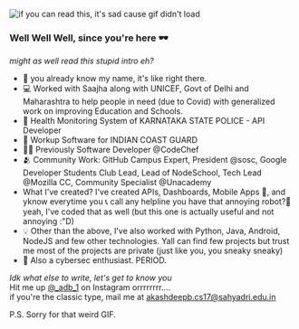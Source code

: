 ![if you can read this, it's sad cause gif didn't load](https://64.media.tumblr.com/608af8d539b006e8f67270e121d1698b/f767ef03c8c82dd2-52/s400x600/ac0a2e9168ca3eeac6fb853d5719dba4a39e02f1.gifv)

### Well Well Well, since you're here 🕶

_might as well read this stupid intro eh?_
 - 🌝 you already know my name, it's like right there.
 - 💻 Worked with Saajha along with UNICEF, Govt of Delhi and Maharashtra to help people in need (due to Covid) with generalized work on improving Education and Schools. 
 - 👮 Health Monitoring System of KARNATAKA STATE POLICE - API Developer
 - 🚢 Workup Software for INDIAN COAST GUARD
 - 👨‍💻 Previously Software Developer @CodeChef
 - 🫂 Community Work: GitHub Campus Expert, President @sosc, Google Developer Students Club Lead, Lead of NodeSchool, Tech Lead @Mozilla CC, Community Specialist @Unacademy
 - What I've created? I've created APIs, Dashboards, Mobile Apps 📱, and yknow everytime you 📞 call any helpline you have that annoying robot?🤖 yeah, I've coded that as well (but this one is actually useful and not annoying :"D)
 - 💡 Other than the above, I've also worked with Python, Java, Android, NodeJS and few other technologies. Yall can find few projects but trust me most of the projects are private (just like you, you sneaky sneaky)
 - 🧻 Also a cybersec enthusiast. PERIOD.


_Idk what else to write, let's get to know you_  
Hit me up [@_adb_1](https://www.instagram.com/_adb_1/) on Instagram orrrrrrrr....  
if you're the classic type, mail me at akashdeepb.cs17@sahyadri.edu.in 


P.S. Sorry for that weird GIF.
